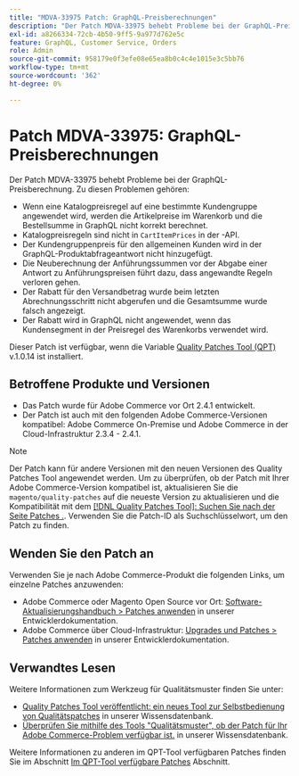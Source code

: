 ```yaml
---
title: "MDVA-33975 Patch: GraphQL-Preisberechnungen"
description: "Der Patch MDVA-33975 behebt Probleme bei der GraphQL-Preisberechnung. Dazu gehören:"
exl-id: a8266334-72cb-4b50-9ff5-9a977d762e5c
feature: GraphQL, Customer Service, Orders
role: Admin
source-git-commit: 958179e0f3efe08e65ea8b0c4c4e1015e3c5bb76
workflow-type: tm+mt
source-wordcount: '362'
ht-degree: 0%

---
```


# Patch MDVA-33975: GraphQL-Preisberechnungen

Der Patch MDVA-33975 behebt Probleme bei der GraphQL-Preisberechnung. Zu diesen Problemen gehören:

* Wenn eine Katalogpreisregel auf eine bestimmte Kundengruppe angewendet wird, werden die Artikelpreise im Warenkorb und die Bestellsumme in GraphQL nicht korrekt berechnet.
* Katalogpreisregeln sind nicht in `CartItemPrices` in der -API.
* Der Kundengruppenpreis für den allgemeinen Kunden wird in der GraphQL-Produktabfrageantwort nicht hinzugefügt.
* Die Neuberechnung der Anführungssummen vor der Abgabe einer Antwort zu Anführungspreisen führt dazu, dass angewandte Regeln verloren gehen.
* Der Rabatt für den Versandbetrag wurde beim letzten Abrechnungsschritt nicht abgerufen und die Gesamtsumme wurde falsch angezeigt.
* Der Rabatt wird in GraphQL nicht angewendet, wenn das Kundensegment in der Preisregel des Warenkorbs verwendet wird.

Dieser Patch ist verfügbar, wenn die Variable [Quality Patches Tool (QPT)](/help/announcements/adobe-commerce-announcements/magento-quality-patches-released-new-tool-to-self-serve-quality-patches.md) v.1.0.14 ist installiert.

## Betroffene Produkte und Versionen

* Das Patch wurde für Adobe Commerce vor Ort 2.4.1 entwickelt.
* Der Patch ist auch mit den folgenden Adobe Commerce-Versionen kompatibel: Adobe Commerce On-Premise und Adobe Commerce in der Cloud-Infrastruktur 2.3.4 - 2.4.1.

>[!NOTE]
>
>Der Patch kann für andere Versionen mit den neuen Versionen des Quality Patches Tool angewendet werden. Um zu überprüfen, ob der Patch mit Ihrer Adobe Commerce-Version kompatibel ist, aktualisieren Sie die `magento/quality-patches` auf die neueste Version zu aktualisieren und die Kompatibilität mit dem [[!DNL Quality Patches Tool]: Suchen Sie nach der Seite Patches .](https://devdocs.magento.com/quality-patches/tool.html#patch-grid). Verwenden Sie die Patch-ID als Suchschlüsselwort, um den Patch zu finden.

## Wenden Sie den Patch an

Verwenden Sie je nach Adobe Commerce-Produkt die folgenden Links, um einzelne Patches anzuwenden:

* Adobe Commerce oder Magento Open Source vor Ort: [Software-Aktualisierungshandbuch > Patches anwenden](https://devdocs.magento.com/guides/v2.4/comp-mgr/patching/mqp.html) in unserer Entwicklerdokumentation.
* Adobe Commerce über Cloud-Infrastruktur: [Upgrades und Patches > Patches anwenden](https://devdocs.magento.com/cloud/project/project-patch.html) in unserer Entwicklerdokumentation.

## Verwandtes Lesen

Weitere Informationen zum Werkzeug für Qualitätsmuster finden Sie unter:

* [Quality Patches Tool veröffentlicht: ein neues Tool zur Selbstbedienung von Qualitätspatches](/help/announcements/adobe-commerce-announcements/magento-quality-patches-released-new-tool-to-self-serve-quality-patches.md) in unserer Wissensdatenbank.
* [Überprüfen Sie mithilfe des Tools &quot;Qualitätsmuster&quot;, ob der Patch für Ihr Adobe Commerce-Problem verfügbar ist.](/help/support-tools/patches-available-in-qpt-tool/check-patch-for-magento-issue-with-magento-quality-patches.md) in unserer Wissensdatenbank.

Weitere Informationen zu anderen im QPT-Tool verfügbaren Patches finden Sie im Abschnitt [Im QPT-Tool verfügbare Patches](https://support.magento.com/hc/en-us/sections/360010506631-Patches-available-in-QPT-tool-) Abschnitt.
